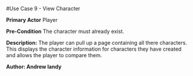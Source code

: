 #Use Case 9 - View Character

**Primary Actor** Player

**Pre-Condition** The character must already exist.

**Description:** The player can pull up a page containing all there characters. This displays the character information for characters they have created and allows the player to compare them.
 
**Author: Andrew landy**
